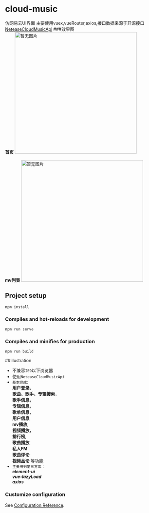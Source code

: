 
# cloud-music

仿网易云UI界面
主要使用vuex,vueRouter,axios,接口数据来源于开源接口[NeteaseCloudMusicApi](https://github.com/Binaryify/NeteaseCloudMusicApi)
###效果图<br>
**首页**
<img src="https://raw.githubusercontent.com/Bug520-Maker/imgList/master/comment.png?token=AQWR3JVGY5CU554UIUQPOW3AEYRN4" width="400" height="" alt="暂无图片" /><br><br>
**mv列表**
<img src="https://raw.githubusercontent.com/Bug520-Maker/imgList/master/playVideo.png?token=AQWR3JRF5IUFKX66BSFHEH3AEYRDQ" width="400" height="" alt="暂无图片" /><br>
## Project setup
```
npm install
```

### Compiles and hot-reloads for development
```
npm run serve
```

### Compiles and minifies for production
```
npm run build
```
##illustration

* 不兼容```IE9```以下浏览器
* 使用```NeteaseCloudMusicApi```<br>
* ```基本完成```:<br>
**用户登录、<br>
  歌曲、歌手、专辑搜索**，<br>
**歌手信息**，<br>
  **专辑信息**，<br>**歌单信息**，<br>**用户信息**<br>**mv播放**,<br>**视频播放**，
  <br>**排行榜**,<br>**歌曲播放**<br>**私人FM**<br>
  **歌曲评论**<br>**视频品论** 等功能
* ``主要用到第三方库：``<br>***element-ui***<br>***vue-lazyLoad***<br>***axios***
### Customize configuration
See [Configuration Reference](https://cli.vuejs.org/config/).


